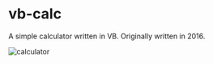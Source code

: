 # vb-calc
A simple calculator written in VB. Originally written in 2016.

![calculator](https://i.imgur.com/WFJjJdk.png)
